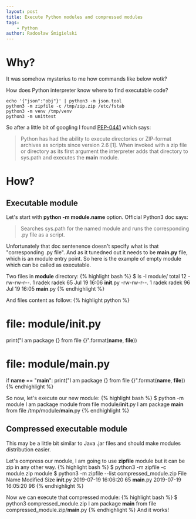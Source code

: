 ```yaml
---
layout: post
title: Execute Python modules and compressed modules
tags:
    - Python
author: Radosław Śmigielski
---
```


Why?
====
It was somehow mysterius to me how commands like below wotk?

How does Python interpreter know where to find executable code?

  ```
  echo '{"json":"obj"}' | python3 -m json.tool
  python3 -m zipfile -c /tmp/zip.zip /etc/fstab
  python3 -m venv /tmp/venv
  python3 -m unittest
  ```

So after a little bit of googling I found
[PEP-0441](https://www.python.org/dev/peps/pep-0441/) which says:

 > Python has had the ability to execute directories or ZIP-format archives
 > as scripts since version 2.6 [1]. When invoked with a zip file
 > or directory as its first argument the interpreter adds that directory
 > to sys.path and executes the __main__ module.

How?
====

Executable module
-----------------

Let's start with **python -m module.name** option. Official Python3 doc says:
 > Searches sys.path for the named module and runs the corresponding .py file
 > as a script.

Unfortunately that doc sentenence doesn't specify what is that
"corresponding .py file". And as it tunedned out it needs to be **__main__.py**
file, which is an module entry point.
So here is the example of empty module which can be called as executable.

Two files in **module** directory:
{% highlight bash %}
$ ls -l module/
total 12
-rw-rw-r--. 1 radek radek  65 Jul 19 16:06 __init__.py
-rw-rw-r--. 1 radek radek  96 Jul 19 16:05 __main__.py
{% endhighlight %}

And files content as follow:
{% highlight python %}
# file: module/__init__.py
print("I am package {} from file {}".format(__name__, __file__))

# file: module/__main__.py
if __name__ == "__main__":
    print("I am package {} from file {}".format(__name__, __file__))
{% endhighlight %}

So now, let's execute our new module:
{% highlight bash %}
$ python -m module
I am package module from file module/__init__.py
I am package __main__ from file /tmp/module/__main__.py
{% endhighlight %}

Compressed executable module
----------------------------
This may be a little bit similar to Java .jar files and should make modules
distribution easier.

Let's compress our module, I am going to use **zipfile** module but it can
be zip in any other way.
{% highlight bash %}
$ python3 -m zipfile -c  module.zip module
$ python3 -m zipfile --list compressed_module.zip
File Name                                             Modified             Size
__init__.py                                    2019-07-19 16:06:20           65
__main__.py                                    2019-07-19 16:05:20           96
{% endhighlight %}

Now we can execute that compressed module:
{% highlight bash %}
$ python3 compressed_module.zip
I am package __main__ from file compressed_module.zip/__main__.py
{% endhighlight %}
And it works!
